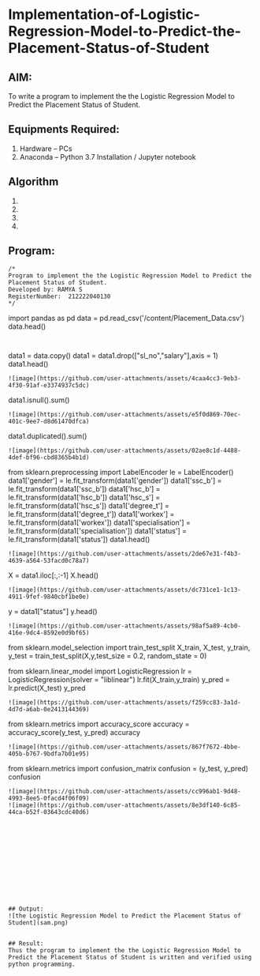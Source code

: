 # Implementation-of-Logistic-Regression-Model-to-Predict-the-Placement-Status-of-Student

## AIM:
To write a program to implement the the Logistic Regression Model to Predict the Placement Status of Student.

## Equipments Required:
1. Hardware – PCs
2. Anaconda – Python 3.7 Installation / Jupyter notebook

## Algorithm
1. 
2. 
3. 
4. 

## Program:
```
/*
Program to implement the the Logistic Regression Model to Predict the Placement Status of Student.
Developed by: RAMYA S
RegisterNumber:  212222040130
*/
```
import pandas as pd
data = pd.read_csv('/content/Placement_Data.csv')
data.head()
```![ex5ml1 1](https://github.com/user-attachments/assets/126cc293-d2df-4e2d-886b-e817fd250413)


```
data1 = data.copy()
data1 = data1.drop(["sl_no","salary"],axis = 1)
data1.head()
```
![image](https://github.com/user-attachments/assets/4caa4cc3-9eb3-4f30-91af-e3374937c5dc)
```
data1.isnull().sum()
```
![image](https://github.com/user-attachments/assets/e5f0d869-70ec-401c-9ee7-d8d61470dfca)
```
data1.duplicated().sum()
```
![image](https://github.com/user-attachments/assets/02ae8c1d-4488-4def-bf96-cbd8365b4b1d)
```
from sklearn.preprocessing import LabelEncoder
le = LabelEncoder()
data1['gender'] = le.fit_transform(data1['gender'])
data1['ssc_b'] = le.fit_transform(data1['ssc_b'])
data1['hsc_b'] = le.fit_transform(data1['hsc_b'])
data1['hsc_s'] = le.fit_transform(data1['hsc_s'])
data1['degree_t'] = le.fit_transform(data1['degree_t'])
data1['workex'] = le.fit_transform(data1['workex'])
data1['specialisation'] = le.fit_transform(data1['specialisation'])
data1['status'] = le.fit_transform(data1['status'])
data1.head()
```
![image](https://github.com/user-attachments/assets/2de67e31-f4b3-4639-a564-53facd0c78a7)
```
X = data1.iloc[:,:-1]
X.head()
```
![image](https://github.com/user-attachments/assets/dc731ce1-1c13-4911-9fef-9840cbf1be0e)
```
y = data1["status"]
y.head()
```
![image](https://github.com/user-attachments/assets/98af5a89-4cb0-416e-9dc4-8592e0d9bf65)
```
from sklearn.model_selection import train_test_split
X_train, X_test, y_train, y_test = train_test_split(X,y,test_size = 0.2, random_state = 0)

from sklearn.linear_model import LogisticRegression
lr = LogisticRegression(solver = "liblinear")
lr.fit(X_train,y_train)
y_pred = lr.predict(X_test)
y_pred
```
![image](https://github.com/user-attachments/assets/f259cc83-3a1d-4d7d-a6ab-0e2413144369)
```
from sklearn.metrics import accuracy_score
accuracy = accuracy_score(y_test, y_pred)
accuracy
```
![image](https://github.com/user-attachments/assets/867f7672-4bbe-405b-b767-9bdfa7b01e95)
```
from sklearn.metrics import confusion_matrix
confusion = (y_test, y_pred)
confusion
```
![image](https://github.com/user-attachments/assets/cc996ab1-9d48-4993-8ee5-0facd4f06f09)
![image](https://github.com/user-attachments/assets/8e3df140-6c85-44ca-b52f-03643cdc40d6)













## Output:
![the Logistic Regression Model to Predict the Placement Status of Student](sam.png)


## Result:
Thus the program to implement the the Logistic Regression Model to Predict the Placement Status of Student is written and verified using python programming.
